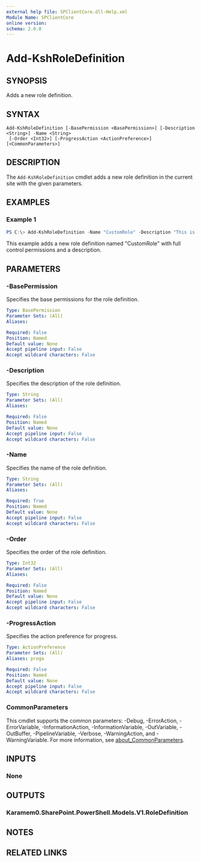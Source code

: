 ```yaml
---
external help file: SPClientCore.dll-Help.xml
Module Name: SPClientCore
online version:
schema: 2.0.0
---
```


# Add-KshRoleDefinition

## SYNOPSIS
Adds a new role definition.

## SYNTAX

```
Add-KshRoleDefinition [-BasePermission <BasePermission>] [-Description <String>] -Name <String>
 [-Order <Int32>] [-ProgressAction <ActionPreference>] [<CommonParameters>]
```

## DESCRIPTION
The `Add-KshRoleDefinition` cmdlet adds a new role definition in the current site with the given parameters.

## EXAMPLES

### Example 1
```powershell
PS C:\> Add-KshRoleDefinition -Name "CustomRole" -Description "This is a custom role" -BasePermission "FullControl"
```

This example adds a new role definition named "CustomRole" with full control permissions and a description.

## PARAMETERS

### -BasePermission
Specifies the base permissions for the role definition.

```yaml
Type: BasePermission
Parameter Sets: (All)
Aliases:

Required: False
Position: Named
Default value: None
Accept pipeline input: False
Accept wildcard characters: False
```

### -Description
Specifies the description of the role definition.

```yaml
Type: String
Parameter Sets: (All)
Aliases:

Required: False
Position: Named
Default value: None
Accept pipeline input: False
Accept wildcard characters: False
```

### -Name
Specifies the name of the role definition.

```yaml
Type: String
Parameter Sets: (All)
Aliases:

Required: True
Position: Named
Default value: None
Accept pipeline input: False
Accept wildcard characters: False
```

### -Order
Specifies the order of the role definition.

```yaml
Type: Int32
Parameter Sets: (All)
Aliases:

Required: False
Position: Named
Default value: None
Accept pipeline input: False
Accept wildcard characters: False
```

### -ProgressAction
Specifies the action preference for progress.

```yaml
Type: ActionPreference
Parameter Sets: (All)
Aliases: proga

Required: False
Position: Named
Default value: None
Accept pipeline input: False
Accept wildcard characters: False
```

### CommonParameters
This cmdlet supports the common parameters: -Debug, -ErrorAction, -ErrorVariable, -InformationAction, -InformationVariable, -OutVariable, -OutBuffer, -PipelineVariable, -Verbose, -WarningAction, and -WarningVariable. For more information, see [about_CommonParameters](http://go.microsoft.com/fwlink/?LinkID=113216).

## INPUTS

### None
## OUTPUTS

### Karamem0.SharePoint.PowerShell.Models.V1.RoleDefinition
## NOTES

## RELATED LINKS

